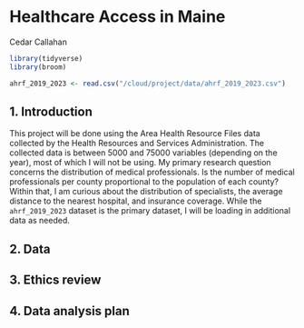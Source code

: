 Healthcare Access in Maine
================
Cedar Callahan

``` r
library(tidyverse)
library(broom)
```

``` r
ahrf_2019_2023 <- read.csv("/cloud/project/data/ahrf_2019_2023.csv")
```

## 1. Introduction

This project will be done using the Area Health Resource Files data
collected by the Health Resources and Services Administration. The
collected data is between 5000 and 75000 variables (depending on the
year), most of which I will not be using. My primary research question
concerns the distribution of medical professionals. Is the number of
medical professionals per county proportional to the population of each
county? Within that, I am curious about the distribution of specialists,
the average distance to the nearest hospital, and insurance coverage.
While the `ahrf_2019_2023` dataset is the primary dataset, I will be
loading in additional data as needed.

## 2. Data

## 3. Ethics review

## 4. Data analysis plan
